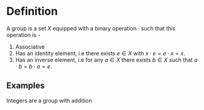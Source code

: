 # Definition

A group is a set $X$ equipped with a binary operation $\cdot$ such that this operation is -

1. Associative
2. Has an identity element, i.e there exists $e \in X$ with $x \cdot e = e \cdot x = x$.
3. Has an inverse element, i.e for any $a \in X$ there exists $b \in X$ such that $a \cdot b = b \cdot a = e$.

## Examples

Integers are a group with addition